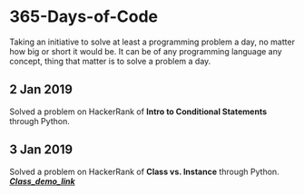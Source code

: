 # 365-Days-of-Code
Taking an initiative to solve at least a programming problem a day, no matter how big or short it would be.
It can be of any programming language any concept, thing that matter is to solve a problem a day.

## 2 Jan 2019
Solved a problem on HackerRank of **Intro to Conditional Statements** through Python.

## 3 Jan 2019
Solved a problem on HackerRank of **Class vs. Instance** through Python.
***[Class_demo_link](https://youtu.be/wfcWRAxRVBA "Class_demo_link")***
